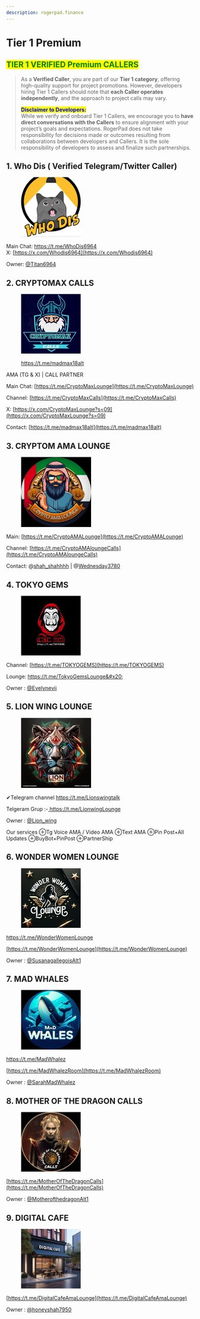 ```yaml
---
description: rogerpad.finance
---
```


# Tier 1 Premium

## <mark style="color:green;">TIER 1 VERIFIED Premium CALLERS</mark>

> As a **Verified Caller**, you are part of our **Tier 1 category**, offering high-quality support for project promotions. However, developers hiring Tier 1 Callers should note that **each Caller operates independently**, and the approach to project calls may vary.
>
> <mark style="color:blue;">**Disclaimer to Developers:**</mark>\
> While we verify and onboard Tier 1 Callers, we encourage you to **have direct conversations with the Callers** to ensure alignment with your project’s goals and expectations. RogerPad does not take responsibility for decisions made or outcomes resulting from collaborations between developers and Callers. It is the sole responsibility of developers to assess and finalize such partnerships.

## 1. Who Dis ( Verified Telegram/Twitter Caller)

<figure><img src="../../../.gitbook/assets/IMAGE 2025-01-07 095713.jpeg" alt="" width="160"><figcaption></figcaption></figure>

Main Chat: [https://t.me/WhoDis6964 \
](https://t.me/WhoDis6964)X: [https://x.com/Whodis6964](https://x.com/Whodis6964)

Owner: [@Titan6964](https://t.me/Titan6964)



## 2. CRYPTOMAX CALLS



<figure><img src="../../../.gitbook/assets/IMAGE 2024-11-21 233744.jpeg" alt="" width="160"><figcaption><p> <a href="https://t.me/madmax18alt">https://t.me/madmax18alt</a></p></figcaption></figure>

AMA (TG & X) | CALL PARTNER

Main Chat: [https://t.me/CryptoMaxLounge](https://t.me/CryptoMaxLounge)

Channel: [https://t.me/CryptoMaxCalls](https://t.me/CryptoMaxCalls)

X:  [https://x.com/CryptoMaxLounge?s=09](https://x.com/CryptoMaxLounge?s=09)

Contact: [https://t.me/madmax18alt](https://t.me/madmax18alt)

## 3. CRYPTOM AMA LOUNGE

<figure><img src="../../../.gitbook/assets/CRYPTO AMA LOUNGE.jpeg" alt="" width="188"><figcaption></figcaption></figure>

Main: [https://t.me/CryptoAMALounge](https://t.me/CryptoAMALounge)

Channel: [https://t.me/CryptoAMAloungeCalls](https://t.me/CryptoAMAloungeCalls)​

Contact: @[shah\_shahhhh](https://t.me/shah_shahhhh) | @[Wednesday3780](https://t.me/Wednesday3780)



## 4. TOKYO GEMS

<figure><img src="../../../.gitbook/assets/IMAGE 2025-01-12 102734.jpeg" alt="" width="160"><figcaption></figcaption></figure>

Channel: [https://t.me/TOKYOGEMS](https://t.me/TOKYOGEMS)

Lounge:  https://t.me/TokyoGemsLounge&#x20;

Owner : [@Evelynevii](https://t.me/Evelynevii)

## 5. LION WING LOUNGE

<figure><img src="../../../.gitbook/assets/IMAGE 2025-01-12 102941.jpeg" alt="" width="188"><figcaption></figcaption></figure>

✔Telegram channel [https://t.me/Lionswingtalk ](https://t.me/Lionswingtalk)

Telgeram Grup  :-[ https://t.me/LionwingLounge ](https://t.me/LionwingLounge)

Owner : [@Lion\_wing ](https://t.me/Lion_wing)

Our services ⊕Tg Voice AMA / Video AMA ⊕Text AMA ⊕Pin Post+All Updates ⊕BuyBot+PinPost ⊕PartnerShip

## 6. WONDER WOMEN LOUNGE

<figure><img src="../../../.gitbook/assets/IMAGE 2025-01-12 103103.jpeg" alt="" width="160"><figcaption></figcaption></figure>

[https://t.me/WonderWomenLounge ](https://t.me/WonderWomenLounge)

[https://t.me/WonderWomenLounge](https://t.me/WonderWomenLounge)

Owner : [@SusanagallegoisAlt1](https://t.me/SusanagallegoisAlt1)

## 7. MAD WHALES

<figure><img src="../../../.gitbook/assets/IMAGE 2025-01-12 103223.jpeg" alt="" width="160"><figcaption></figcaption></figure>

[https://t.me/MadWhalez ](https://t.me/MadWhalez)

[https://t.me/MadWhalezRoom](https://t.me/MadWhalezRoom)

Owner : [@SarahMadWhalez](https://t.me/SarahMadWhalez)

## 8. MOTHER OF THE DRAGON CALLS

<figure><img src="../../../.gitbook/assets/IMAGE 2025-01-12 103339.jpeg" alt="" width="160"><figcaption></figcaption></figure>

[https://t.me/MotherOfTheDragonCalls](https://t.me/MotherOfTheDragonCalls)

Owner : [@MotherofthedragonAlt1](https://t.me/MotherofthedragonAlt1)



## 9. DIGITAL CAFE&#x20;

<figure><img src="../../../.gitbook/assets/IMAGE 2025-01-12 125505.jpeg" alt="" width="160"><figcaption></figcaption></figure>

[https://t.me/DigitalCafeAmaLounge](https://t.me/DigitalCafeAmaLounge)

Owner : [@honeyshah7950](https://t.me/honeyshah7950)

